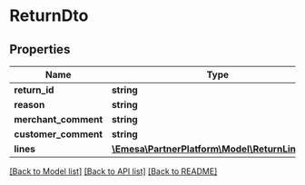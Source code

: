 # ReturnDto

## Properties
Name | Type | Description | Notes
------------ | ------------- | ------------- | -------------
**return_id** | **string** |  | [optional] 
**reason** | **string** |  | 
**merchant_comment** | **string** |  | [optional] 
**customer_comment** | **string** |  | [optional] 
**lines** | [**\Emesa\PartnerPlatform\Model\ReturnLineDto[]**](ReturnLineDto.md) |  | 

[[Back to Model list]](../../README.md#documentation-for-models) [[Back to API list]](../../README.md#documentation-for-api-endpoints) [[Back to README]](../../README.md)

